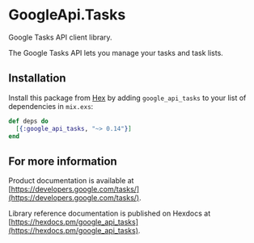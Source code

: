 # GoogleApi.Tasks

Google Tasks API client library.

The Google Tasks API lets you manage your tasks and task lists.

## Installation

Install this package from [Hex](https://hex.pm) by adding
`google_api_tasks` to your list of dependencies in `mix.exs`:

```elixir
def deps do
  [{:google_api_tasks, "~> 0.14"}]
end
```

## For more information

Product documentation is available at [https://developers.google.com/tasks/](https://developers.google.com/tasks/).

Library reference documentation is published on Hexdocs at
[https://hexdocs.pm/google_api_tasks](https://hexdocs.pm/google_api_tasks).

